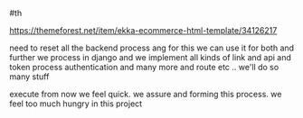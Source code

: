 #th

https://themeforest.net/item/ekka-ecommerce-html-template/34126217

need to reset all the backend process ang 
for this we can use it for both
 and further we process in django
 and we implement all kinds of link and api and token process authentication and many more and route etc .. we'll do so many stuff
 

 execute from now we feel quick. we assure and forming this process. we feel too much hungry in this project
 